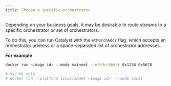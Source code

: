 ```yaml
---
title: Choose a specific orchestrator
---
```


Depending on your business goals, it may be desirable to route streams to a specific orchestrator or set of orchestrators. 

To do this, you can run Catalyst with the `ethOrchAddr` flag, which accepts an orchestrator address or a space-separated list of orchestrator addresses.

**For example**

```bash
docker run <image id> --mode mainnet --ethOrchAddr 0x1234 0x5678

# Mac M1 only
# docker run --platform linux/amd64 <image id>  --mode local
```
```
